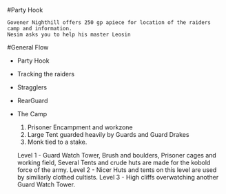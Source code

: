 #Party Hook
```
Govener Nighthill offers 250 gp apiece for location of the raiders camp and information.
Nesim asks you to help his master Leosin 
```

#General Flow
* Party Hook
* Tracking the raiders
* Stragglers
* RearGuard
* The Camp
  1. Prisoner Encampment and workzone
  2. Large Tent guarded heavily by Guards and Guard Drakes
  3. Monk tied to a stake. 
  
  Level 1 - Guard Watch Tower, Brush and boulders, Prisoner cages and working field, Several
    Tents and crude huts are made for the kobold force of the army. 
  Level 2 - Nicer Huts and tents on this level are used by similiarly clothed cultists.
  Level 3 - High cliffs overwatching another Guard Watch Tower.

